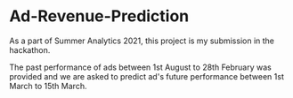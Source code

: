 # Ad-Revenue-Prediction

As a part of Summer Analytics 2021, this project is my submission in the hackathon.

The past performance of ads between 1st August to 28th February was provided and we are asked to predict ad's future performance between 1st March to 15th March.
